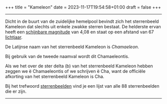 +++
title = "Kameleon"
date = 2023-11-17T19:54:58+01:00
draft = false
+++

---
Dicht in de buurt van de zuidelijke hemelpool bevindt zich het
sterrenbeeld Kameleon dat slechts uit enkele zwakke sterren bestaat. De
helderste ervan heeft een [schijnbare magnitude](/encyclopedie/magnitude) van 4,08 en staat op een afstand van 67
[lichtjaar](/encyclopedie/lichtjaar).

De Latijnse naam van het sterrenbeeld Kameleon is *Chamaeleon*.

Bij gebruik van de tweede naamval wordt dit Chamaeleontis.

Als we het over de ster delta (b) van het sterrenbeeld Kameleon hebben
zeggen we ë Chamaeleontis of we schrijven ë Cha, want de officiële
afkorting van het sterrenbeeld Kameleon is Cha.

Bij het trefwoord [sterrenbeelden](/encyclopedie/sterrenbeeld) vind je een
lijst van alle 88 sterrenbeelden die er zijn.

---

